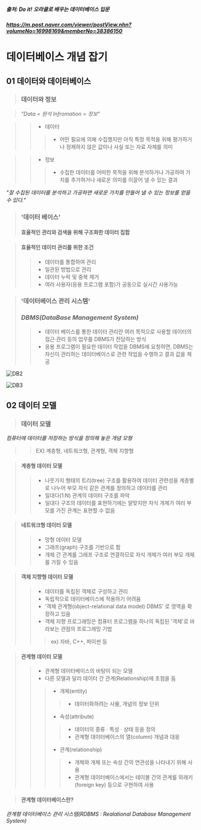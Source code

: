 ##### 출처: Do it! 오라클로 배우는 데이터베이스 입문
##### https://m.post.naver.com/viewer/postView.nhn?volumeNo=16998169&memberNo=38386150

데이터베이스 개념 잡기
================

01 데이터와 데이터베이스
---------------------------

>### 데이터와 정보

>_"Data = 원석
> Infromation = 정보"_

>>- 데이터
>>>- 어떤 필요에 의해 수집했지만 아직 특정 목적을 위해 평가하거나 정제하지 않은 값이나 사실 또는 자료 자체를 의미

>>- 정보
>>>- 수집한 데이터를 어떠한 목적을 위해 분석하거나 가공하여 가치를 추가하거나 새로운 의미를 이끌어 낼 수 있는 결과

_"잘 수집된 데이터를 분석하고 가공하면 새로운 가치를 만들어 낼 수 있는 정보를 얻을 수 있다."_

>### '데이터 베이스' 
>#### 효율적인 관리와 검색을 위해 구조화한 데이터 집합

>#### 효율적인 데이터 관리를 위한 조건
>>* 데이터를 통합하여 관리
>>* 일관된 방법으로 관리
>>* 데이터 누락 및 중복 제거
>>* 여러 사용자(응용 프로그램 포함)가 공동으로 실시간 사용가능


>### '데이터베이스 관리 시스템'
>### _DBMS(DataBase Management System)_
>>- 데이터 베이스를 통한 데이터 관리란 여러 목적으로 사용할 데이터의 접근·관리 등의 업무를 DBMS가 전담하는 방식
>>- 응용 프로그램이 필요한 데이터 작업을 DBMS에 요청하면, DBMS는 자신이 관리하는 데이터베이스로 관련 작업을 수행하고 결과 값을 제공


![DB2](https://user-images.githubusercontent.com/51067105/60310856-a50d5c00-998f-11e9-9b84-199abd500d84.jpg)


![DB3](https://user-images.githubusercontent.com/51067105/60310932-e9006100-998f-11e9-852d-b5ceb3c99848.jpg)



02 데이터 모델
---------------------------

>### 데이터 모델
_컴퓨터에 데이터를 저장하는 방식을 정의해 놓은 개념 모형_
>>EX) 계층형, 네트워크형, 관계형, 객체 지향형

>#### 계층형 데이터 모델
>> - 나뭇가지 형태의 트리(tree) 구조를 활용하여 데이터 관련성을 계층별로 나누어 부모 자식 같은 관계를 정의하고 데이터를 관리
>> - 일대다(1:N) 관계의 데이터 구조를 파악
>> - 일대다 구조의 데이터를 표현하기에는 알맞지만 자식 개체가 여러 부모를 가진 관계는 표현할 수 없음

>#### 네트워크형 데이터 모델
>> - 망형 데이터 모델
>> - 그래프(graph) 구조를 기반으로 함
>> - 개체 간 관계를 그래프 구조로 연결하므로 자식 개체가 여러 부모 개체를 가질 수 있음

>#### 객체 지향형 데이터 모델
>> - 데이터를 독립된 객체로 구성하고 관리
>> - 독립적으로 데이터베이스에 적용하기 어려움
>> - '객체 관계형(object-relational data model) DBMS' 로 영역을 확장하고 있음
>> - 객체 지향 프로그래밍은 컴퓨터 프로그램을 하나의 독립된 '객체'로 바라보는 관점의 프로그래밍 기법
>>> ex) 자바, C++, 파이썬 등

>#### 관계형 데이터 모델
>> - 관계형 데이터베이스의 바탕이 되는 모델
>> - 다른 모델과 달리 데이터 간 관계(Relationship)에 초점을 둠
>>> - 개체(entity)
>>>> - 데이터화하려는 사물, 개념의 정보 단위
>>> - 속성(attribute)
>>>> - 데이터의 종류 · 특성 · 상태 등을 정의
>>>> - 관계형 데이터베이스의 열(column) 개념과 대응
>>> - 관계(relationship)
>>>> - 개체와 개체 또는 속성 간의 연관성을 나타내기 위해 사용
>>>> - 관계형 데이터베이스에서는 테이블 간의 관계를 외래키(foreign key) 등으로 구현하여 사용

>#### 관계형 데이터베이스란?
_관계형 데이터베이스 관리 시스템(RDBMS : Realational Database Management System)_
